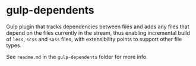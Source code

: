 # gulp-dependents
Gulp plugin that tracks dependencies between files and adds any files that depend
on the files currently in the stream, thus enabling incremental build of `less`,
`scss` and `sass` files, with extensibility points to support other file types.

See `readme.md` in the `gulp-dependents` folder for more info.